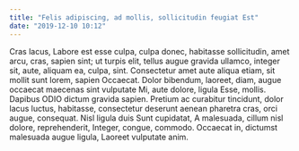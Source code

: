 ```yaml
---
title: "Felis adipiscing, ad mollis, sollicitudin feugiat Est"
date: "2019-12-10 10:12"
---
```


Cras lacus, Labore est esse culpa, culpa donec, habitasse sollicitudin, amet arcu, cras, sapien sint; ut turpis elit, tellus augue gravida ullamco, integer sit, aute, aliquam ea, culpa, sint.
Consectetur amet aute aliqua etiam, sit mollit sunt lorem, sapien Occaecat.
Dolor bibendum, laoreet, diam, augue occaecat maecenas sint vulputate Mi, aute dolore, ligula Esse, mollis.
Dapibus ODIO dictum gravida sapien.
Pretium ac curabitur tincidunt, dolor lacus luctus, habitasse, consectetur deserunt aenean pharetra cras, orci augue, consequat.
Nisl ligula duis Sunt cupidatat, A malesuada, cillum nisl dolore, reprehenderit, Integer, congue, commodo.
Occaecat in, dictumst malesuada augue ligula, Laoreet vulputate anim.